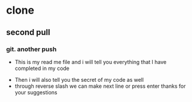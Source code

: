 # clone
## second pull
### git. another push
- This is my read me file and i will tell you everything that I have completed in my code
+ Then i will also tell you the secret of my code as well 
+ through reverse slash we can make next line or press enter
thanks for your suggestions
